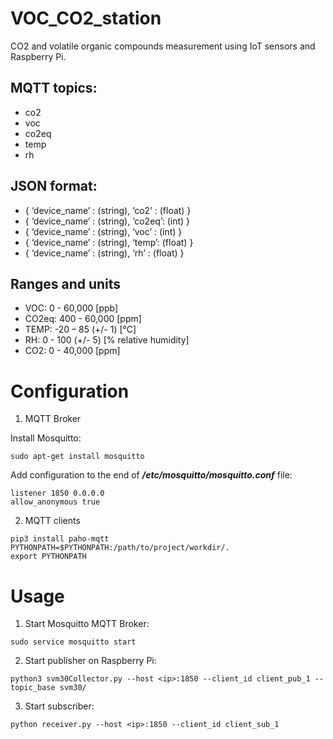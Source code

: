 # VOC_CO2_station
CO2 and volatile organic compounds measurement using IoT sensors and Raspberry Pi.

## MQTT topics:
- co2
- voc
- co2eq
- temp
- rh

## JSON format:
- { ‘device_name’ : (string), ‘co2’ : (float) }
- { ‘device_name’ : (string), ‘co2eq’: (int) }
- { ‘device_name’ : (string), ‘voc’ : (int) }
- { ‘device_name’ : (string), ‘temp’: (float) }
- { ‘device_name’ : (string), ‘rh’ : (float) }

## Ranges and units
- VOC:     0  - 60,000           [ppb]
- CO2eq:  400 - 60,000           [ppm]
- TEMP:   -20 –   85    (+/- 1)  [°C]
- RH:      0  -  100    (+/- 5)  [% relative humidity]
- CO2:     0  - 40,000           [ppm]

# Configuration

1. MQTT Broker

Install Mosquitto:
```
sudo apt-get install mosquitto
```

Add configuration to the end of _**/etc/mosquitto/mosquitto.conf**_ file:
```
listener 1850 0.0.0.0
allow_anonymous true
```

2. MQTT clients

```
pip3 install paho-mqtt
PYTHONPATH=$PYTHONPATH:/path/to/project/workdir/.
export PYTHONPATH
```

# Usage
1. Start Mosquitto MQTT Broker:
```
sudo service mosquitto start
```

2. Start publisher on Raspberry Pi:
```{python3.8}
python3 svm30Collector.py --host <ip>:1850 --client_id client_pub_1 --topic_base svm30/
```

3. Start subscriber:
```{python3.8}
python receiver.py --host <ip>:1850 --client_id client_sub_1
```
